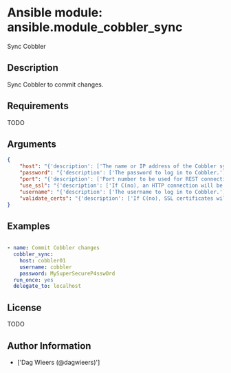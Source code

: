 # Ansible module: ansible.module_cobbler_sync


Sync Cobbler

## Description

Sync Cobbler to commit changes.

## Requirements

TODO

## Arguments

``` json
{
    "host": "{'description': ['The name or IP address of the Cobbler system.'], 'default': '127.0.0.1'}",
    "password": "{'description': ['The password to log in to Cobbler.'], 'required': True}",
    "port": "{'description': ['Port number to be used for REST connection.', 'The default value depends on parameter C(use_ssl).']}",
    "use_ssl": "{'description': ['If C(no), an HTTP connection will be used instead of the default HTTPS connection.'], 'type': 'bool', 'default': True}",
    "username": "{'description': ['The username to log in to Cobbler.'], 'default': 'cobbler'}",
    "validate_certs": "{'description': ['If C(no), SSL certificates will not be validated.', 'This should only set to C(no) when used on personally controlled sites using self-signed certificates.'], 'type': 'bool', 'default': True}",
}
```

## Examples


``` yaml

- name: Commit Cobbler changes
  cobbler_sync:
    host: cobbler01
    username: cobbler
    password: MySuperSecureP4sswOrd
  run_once: yes
  delegate_to: localhost

```

## License

TODO

## Author Information
  - ['Dag Wieers (@dagwieers)']
